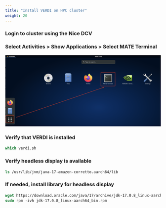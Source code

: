 ```yaml
---
title: "Install VERDI on HPC cluster"
weight: 20
---
```


### Login to cluster using the Nice DCV 

### Select Activities > Show Applications > Select MATE Terminal

![dcv-terminal](static/images/6-verdi-dcv-select-terminal.png)


### Verify that VERDI is installed

```csh
which verdi.sh
```

### Verify headless display is available

```csh
ls /usr/lib/jvm/java-17-amazon-corretto.aarch64/lib
```

### If needed, install library for headless display

```csh
wget https://download.oracle.com/java/17/archive/jdk-17.0.8_linux-aarch64_bin.rpm
sudo rpm -ivh jdk-17.0.8_linux-aarch64_bin.rpm
```

